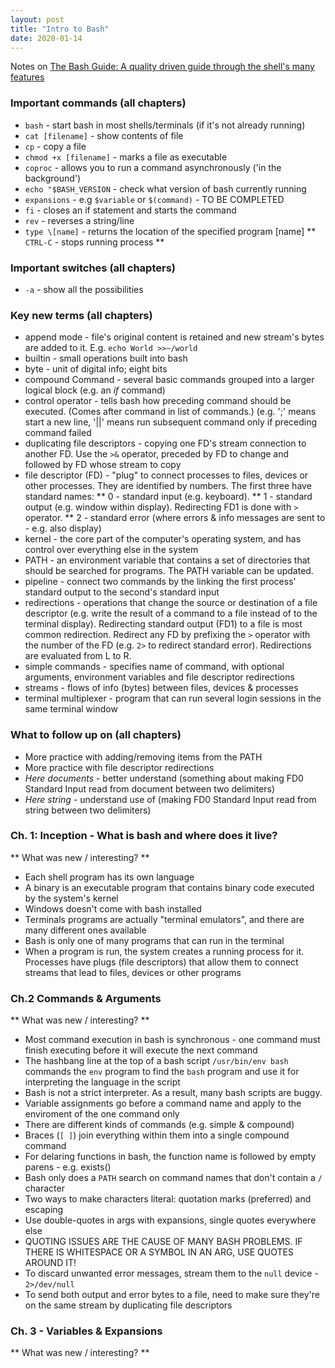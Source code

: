 ```yaml
---
layout: post
title: "Intro to Bash"
date: 2020-01-14
---
```


Notes on [The Bash Guide: A quality driven guide through the shell's many features](https://guide.bash.academy/#toc0)

### Important commands (all chapters)
* `bash` - start  bash in most shells/terminals (if it's not already running)
* `cat [filename]` - show contents of file
* `cp` - copy a file
* `chmod +x [filename]` - marks a file as executable
* `coproc` - allows you to run a command asynchronously ('in the background')
* `echo "$BASH_VERSION` - check what version of bash currently running
* `expansions` - e.g `$variable` or `$(command)` - TO BE COMPLETED
* `fi` - closes an if statement and starts the command
* `rev` - reverses a string/line
* `type \[name]` - returns the location of the specified program \[name]
** `CTRL-C` - stops running process **

### Important switches (all chapters)
* `-a` - show all the possibilities

### Key new terms (all chapters)
* append mode - file's original content is retained and new stream's bytes are added to it. E.g. `echo World >>~/world`
* builtin - small operations built into bash
* byte - unit of digital info; eight bits
* compound Command - several basic commands grouped into a larger logical block (e.g. an *if* command)
* control operator - tells bash how preceding command should be executed. (Comes after command in list of commands.) (e.g. ';' means start a new line, '||' means run subsequent command only if preceding command failed
* duplicating file descriptors - copying one FD's stream connection to another FD. Use the `>&` operator, preceded by FD to change and followed by FD whose stream to copy
* file descriptor (FD) - "plug" to connect processes to files, devices or other processes. They are identified by numbers. The first three have standard names:
** 0 - standard input (e.g. keyboard). 
** 1 - standard output (e.g. window within display). Redirecting FD1 is done with `>` operator.
** 2 - standard error (where errors & info messages are sent to - e.g. also display)
* kernel - the core part of the computer's operating system, and has control over everything else in the system
* PATH - an environment variable that contains a set of directories that should be searched for programs. The PATH variable can be updated. 
* pipeline - connect two commands by the linking the first process' standard output to the second's standard input
* redirections - operations that change the source or destination of a file descriptor (e.g. write the result of a command to a file instead of to the terminal display). Redirecting standard output (FD1) to a file is most common redirection. Redirect any FD by prefixing the `>` operator with the number of the FD (e.g. `2>` to redirect standard error). Redirections are evaluated from L to R.
* simple commands - specifies name of command, with optional arguments, environment variables and file descriptor redirections
* streams - flows of info (bytes) between files, devices & processes
* terminal multiplexer - program that can run several login sessions in the same terminal window 

### What to follow up on (all chapters)
* More practice with adding/removing items from the PATH
* More practice with file descriptor redirections 
* *Here documents* - better understand (something about making FD0 Standard Input read from document between two delimiters)
* *Here string* - understand use of (making FD0 Standard Input read from string between two delimiters)

### Ch. 1: Inception - What is bash and where does it live? 
** What was new / interesting? **
* Each shell program has its own language
* A binary is an executable program that contains binary code executed by the system's kernel
* Windows doesn't come with bash installed
* Terminals programs are actually "terminal emulators", and there are many different ones available
* Bash is only one of many programs that can run in the terminal
* When a program is run, the system creates a running process for it. Processes have plugs (file descriptors) that allow them to connect streams that lead to files, devices or other programs

### Ch.2  Commands & Arguments
** What was new / interesting? **
* Most command execution in bash is synchronous - one command must finish executing before it will execute the next command 
* The hashbang line at the top of a bash script `/usr/bin/env bash` commands the `env` program to find the `bash` program 
and use it for interpreting the language in the script
* Bash is not a strict interpreter. As a result, many bash scripts are buggy.
* Variable assignments go before a command name and apply to the enviroment of the one command only
* There are different kinds of commands (e.g. simple & compound)
* Braces (`[ ]`) join everything within them into a single compound command
* For delaring functions in bash, the function name is followed by empty parens - e.g. exists()
* Bash only does a `PATH` search on command names that don't contain a `/` character
* Two ways to make characters literal: quotation marks (preferred) and escaping
* Use double-quotes in args with expansions, single quotes everywhere else
* QUOTING ISSUES ARE THE CAUSE OF MANY BASH PROBLEMS. IF THERE IS WHITESPACE OR A SYMBOL IN AN ARG, USE QUOTES AROUND IT!
* To discard unwanted error messages, stream them to the `null` device - `2>/dev/null`
* To send both output and error bytes to a file, need to make sure they're on the same stream by duplicating file descriptors

### Ch. 3 - Variables & Expansions
** What was new / interesting? **


